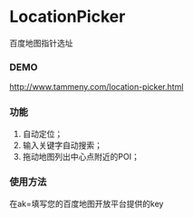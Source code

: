 # LocationPicker
百度地图指针选址

### DEMO
   http://www.tammeny.com/location-picker.html
### 功能
1. 自动定位；
2. 输入关键字自动搜索；
3. 拖动地图列出中心点附近的POI；

### 使用方法
   在ak=填写您的百度地图开放平台提供的key

